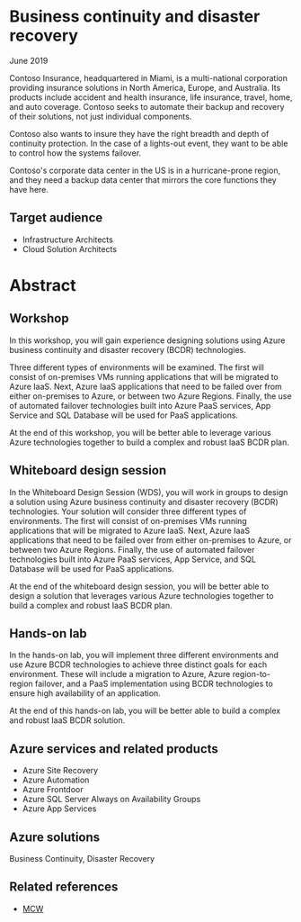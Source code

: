 # Business continuity and disaster recovery
June 2019

Contoso Insurance, headquartered in Miami, is a multi-national corporation providing insurance solutions in North America, Europe, and Australia. Its products include accident and health insurance, life insurance, travel, home, and auto coverage. Contoso seeks to automate their backup and recovery of their solutions, not just individual components.

Contoso also wants to insure they have the right breadth and depth of continuity protection. In the case of a lights-out event, they want to be able to control how the systems failover.

Contoso's corporate data center in the US is in a hurricane-prone region, and they need a backup data center that mirrors the core functions they have here.

## Target audience
- Infrastructure Architects
- Cloud Solution Architects

# Abstract

## Workshop

In this workshop, you will gain experience designing solutions using Azure business continuity and disaster recovery (BCDR) technologies. 

Three different types of environments will be examined. The first will consist of on-premises VMs running applications that will be migrated to Azure IaaS. Next, Azure IaaS applications that need to be failed over from either on-premises to Azure, or between two Azure Regions. Finally, the use of automated failover technologies built into Azure PaaS services, App Service and SQL Database will be used for PaaS applications.

At the end of this workshop, you will be better able to leverage various Azure technologies together to build a complex and robust IaaS BCDR plan.

## Whiteboard design session

In the Whiteboard Design Session (WDS), you will work in groups to design a solution using Azure business continuity and disaster recovery (BCDR) technologies. Your solution will consider three different types of environments. The first will consist of on-premises VMs running applications that will be migrated to Azure IaaS. Next, Azure IaaS applications that need to be failed over from either on-premises to Azure, or between two Azure Regions. Finally, the use of automated failover technologies built into Azure PaaS services, App Service, and SQL Database will be used for PaaS applications.

At the end of the whiteboard design session, you will be better able to design a solution that leverages various Azure technologies together to build a complex and robust IaaS BCDR plan.

## Hands-on lab

In the hands-on lab, you will implement three different environments and use Azure BCDR technologies to achieve three distinct goals for each environment. These will include a migration to Azure, Azure region-to-region failover, and a PaaS implementation using BCDR technologies to ensure high availability of an application.

At the end of this hands-on lab, you will be better able to build a complex and robust IaaS BCDR solution.

## Azure services and related products
  -  Azure Site Recovery
  -  Azure Automation
  -  Azure Frontdoor
  -  Azure SQL Server Always on Availability Groups
  -  Azure App Services

## Azure solutions

Business Continuity, Disaster Recovery

## Related references

- [MCW](https://github.com/Microsoft/MCW)


